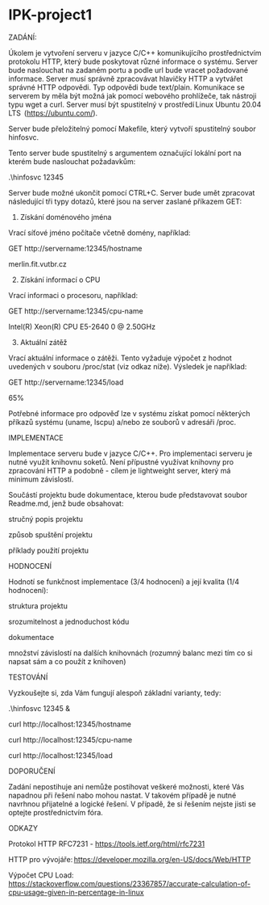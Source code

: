 # IPK-project1

ZADÁNÍ: 

 

 

Úkolem je vytvoření serveru v jazyce C/C++ komunikujícího prostřednictvím protokolu HTTP, který bude poskytovat různé informace o systému. Server bude naslouchat na zadaném portu a podle url bude vracet požadované informace. Server musí správně zpracovávat hlavičky HTTP a vytvářet správné HTTP odpovědi. Typ odpovědi bude text/plain. Komunikace se serverem by měla být možná jak pomocí webového prohlížeče, tak nástroji typu wget a curl. Server musí být spustitelný v prostředí Linux Ubuntu 20.04 LTS  (https://ubuntu.com/). 

 

Server bude přeložitelný pomocí Makefile, který vytvoří spustitelný soubor hinfosvc. 

Tento server bude spustitelný s argumentem označující lokální port na kterém bude naslouchat požadavkům: 

 

.\hinfosvc 12345 

 

 

Server bude možné ukončit pomocí CTRL+C. Server bude umět zpracovat následující tři typy dotazů, které jsou na server zaslané příkazem GET: 

 

 

1. Získání doménového jména 

 

Vrací síťové jméno počítače včetně domény, například: 

 

GET http://servername:12345/hostname 

 

merlin.fit.vutbr.cz 

 

 

2. Získání informací o CPU  

 

Vrací informaci o procesoru, například: 

 

GET http://servername:12345/cpu-name 

 

 

Intel(R) Xeon(R) CPU E5-2640 0 @ 2.50GHz 

 

 

3. Aktuální zátěž  

 

Vrací aktuální informace o zátěži. Tento vyžaduje výpočet z hodnot uvedených v souboru /proc/stat (viz odkaz níže). Výsledek je například: 

 

GET http://servername:12345/load 

 

65% 

 

Potřebné informace pro odpověď lze v systému získat pomocí některých příkazů systému (uname, lscpu) a/nebo ze souborů v adresáři /proc.  

 

IMPLEMENTACE 

 

Implementace serveru bude v jazyce C/C++. Pro implementaci serveru je nutné využít knihovnu soketů. Není přípustné využívat knihovny pro zpracování HTTP a podobně - cílem je lightweight server, který má minimum závislostí. 

 

Součástí projektu bude dokumentace, kterou bude představovat soubor Readme.md, jenž bude obsahovat: 

stručný popis projektu 

způsob spuštění projektu 

příklady použití projektu 

HODNOCENÍ 

 

Hodnotí se funkčnost implementace (3/4 hodnocení) a její kvalita (1/4 hodnocení): 

struktura projektu 

srozumitelnost a jednoduchost kódu 

dokumentace 

množství závislostí na dalších knihovnách (rozumný balanc mezi tím co si napsat sám a co použít z knihoven) 

 

TESTOVÁNÍ 

 

Vyzkoušejte si, zda Vám fungují alespoň základní varianty, tedy: 

 

 

.\hinfosvc 12345 & 

curl http://localhost:12345/hostname 

curl http://localhost:12345/cpu-name 

curl http://localhost:12345/load 

 

 

DOPORUČENÍ 

 

Zadání nepostihuje ani nemůže postihovat veškeré možnosti, které Vás napadnou při řešení nabo mohou nastat. V takovém případě je nutné navrhnou přijatelné a logické řešení. V případě, že si řešením nejste jisti se optejte prostřednictvím fóra. 

 

 

ODKAZY 

Protokol HTTP RFC7231 - https://tools.ietf.org/html/rfc7231 

HTTP pro vývojáře: https://developer.mozilla.org/en-US/docs/Web/HTTP 

Výpočet CPU Load: https://stackoverflow.com/questions/23367857/accurate-calculation-of-cpu-usage-given-in-percentage-in-linux 
